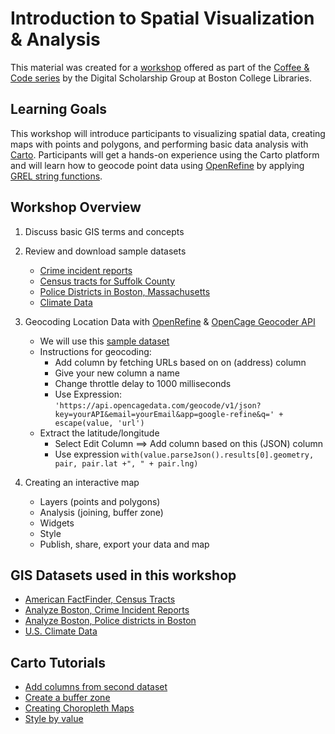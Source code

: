 # Introduction to Spatial Visualization & Analysis
This material was created for a [workshop](http://libcal.bc.edu/event/4540756) offered as part of the [Coffee & Code series](https://ds.bc.edu/events/) by the Digital Scholarship Group at Boston College Libraries.

## Learning Goals
This workshop will introduce participants to visualizing spatial data, creating maps with points and polygons, and performing basic data analysis with [Carto](https://carto.com/). Participants will get a hands-on experience using the Carto platform and will learn how to geocode point data using [OpenRefine](http://openrefine.org/) by applying [GREL string functions]( https://github.com/OpenRefine/OpenRefine/wiki/GREL-String-Functions).

## Workshop Overview
1. Discuss basic GIS terms and concepts

2. Review and download sample datasets
    - [Crime incident reports]()
    - [Census tracts for Suffolk County]()
    - [Police Districts in Boston, Massachusetts](/Carto-Workshop/Carto-2018-Fall/boston_police_stations.csv)
    - [Climate Data]()

3. Geocoding Location Data with [OpenRefine](http://openrefine.org/) & [OpenCage Geocoder API](https://opencagedata.com/)
    - We will use this [sample dataset]()
    - Instructions for geocoding:
      - Add column by fetching URLs based on on (address) column
      - Give your new column a name
      - Change throttle delay to 1000 milliseconds
      - Use Expression:
`'https://api.opencagedata.com/geocode/v1/json?key=yourAPI&email=yourEmail&app=google-refine&q=' + escape(value, 'url')`
    - Extract the latitude/longitude
      - Select Edit Column ==> Add column based on this (JSON) column
      - Use expression `with(value.parseJson().results[0].geometry, pair, pair.lat +", " + pair.lng)`

4. Creating an interactive map
   - Layers (points and polygons)
   - Analysis (joining, buffer zone)
   - Widgets
   - Style
   - Publish, share, export your data and map


## GIS Datasets used in this workshop
   - [American FactFinder, Census Tracts](https://factfinder.census.gov/faces/nav/jsf/pages/searchresults.xhtml?refresh=t)
   - [Analyze Boston, Crime Incident Reports](https://data.boston.gov/dataset/crime-incident-reports-july-2012-august-2015-source-legacy-system)
   - [Analyze Boston, Police districts in Boston](https://data.boston.gov/dataset/police-districts)
   - [U.S. Climate Data](https://www.usclimatedata.com/climate/boston/massachusetts/united-states/usma0046)


## Carto Tutorials
   - [Add columns from second dataset](https://carto.com/learn/guides/analysis/add-columns-from-second-dataset/)
   - [Create a buffer zone](https://carto.com/learn/guides/analysis/create-travel-distance-buffers/)
   - [Creating Choropleth Maps](https://carto.com/learn/guides/styling/choropleth-map-for-statistical-data/)
   - [Style by value](https://carto.com/learn/guides/styling/style-by-value/)
